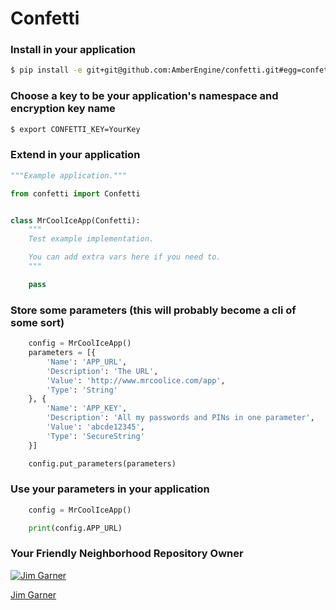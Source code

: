 Confetti
=========

### Install in your application

```bash
$ pip install -e git+git@github.com:AmberEngine/confetti.git#egg=confetti
```

### Choose a key to be your application's namespace and encryption key name
```bash
$ export CONFETTI_KEY=YourKey
```

### Extend in your application
```python
"""Example application."""

from confetti import Confetti


class MrCoolIceApp(Confetti):
    """
    Test example implementation.

    You can add extra vars here if you need to.
    """

    pass
```

### Store some parameters (this will probably become a cli of some sort)
```python
    config = MrCoolIceApp()
    parameters = [{
        'Name': 'APP_URL',
        'Description': 'The URL',
        'Value': 'http://www.mrcoolice.com/app',
        'Type': 'String'
    }, {
        'Name': 'APP_KEY',
        'Description': 'All my passwords and PINs in one parameter',
        'Value': 'abcde12345',
        'Type': 'SecureString'
    }]

    config.put_parameters(parameters)
```

### Use your parameters in your application
```python
    config = MrCoolIceApp()

    print(config.APP_URL)
```

### Your Friendly Neighborhood Repository Owner

[![Jim Garner](https://avatars2.githubusercontent.com/u/9437566?v=3&s=100)](https://github.com/jg75)

[Jim Garner](https://github.com/jg75)
